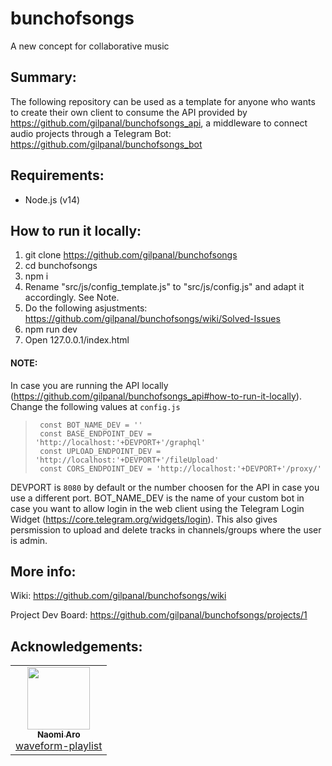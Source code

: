 # bunchofsongs
A new concept for collaborative music

## Summary:
The following repository can be used as a template for anyone who wants to create their own client to consume the API provided by https://github.com/gilpanal/bunchofsongs_api, a middleware to connect audio projects through a Telegram Bot: https://github.com/gilpanal/bunchofsongs_bot


## Requirements:
- Node.js (v14)

## How to run it locally:
1. git clone https://github.com/gilpanal/bunchofsongs
2. cd bunchofsongs
3. npm i
4. Rename "src/js/config_template.js" to "src/js/config.js" and adapt it accordingly. See Note.
5. Do the following asjustments: https://github.com/gilpanal/bunchofsongs/wiki/Solved-Issues
6. npm run dev
7. Open 127.0.0.1/index.html

#### NOTE:
In case you are running the API locally (https://github.com/gilpanal/bunchofsongs_api#how-to-run-it-locally). Change the following values at `config.js`

>      const BOT_NAME_DEV = ''
>      const BASE_ENDPOINT_DEV = 'http://localhost:'+DEVPORT+'/graphql'
>      const UPLOAD_ENDPOINT_DEV = 'http://localhost:'+DEVPORT+'/fileUpload'
>      const CORS_ENDPOINT_DEV = 'http://localhost:'+DEVPORT+'/proxy/'

DEVPORT is `8080` by default or the number choosen for the API in case you use a different port.
BOT_NAME_DEV is the name of your custom bot in case you want to allow login in the web client using the Telegram Login Widget (https://core.telegram.org/widgets/login). This also gives persmission to upload and delete tracks in channels/groups where the user is admin.


## More info:

Wiki: https://github.com/gilpanal/bunchofsongs/wiki

Project Dev Board: https://github.com/gilpanal/bunchofsongs/projects/1

## Acknowledgements:
<!-- prettier-ignore-start -->
<!-- markdownlint-disable -->
<table>
  <tr>
    <td align="center"><a href="https://github.com/naomiaro"><img src="https://avatars2.githubusercontent.com/u/35253?v=4" width="100px;" alt=""/><br /><sub><b>Naomi Aro</b></sub></a><br /><a href="https://github.com/naomiaro/waveform-playlist" title="Code">waveform-playlist</a></td> 
  </tr>
</table>
<!-- markdownlint-enable -->
<!-- prettier-ignore-end -->
